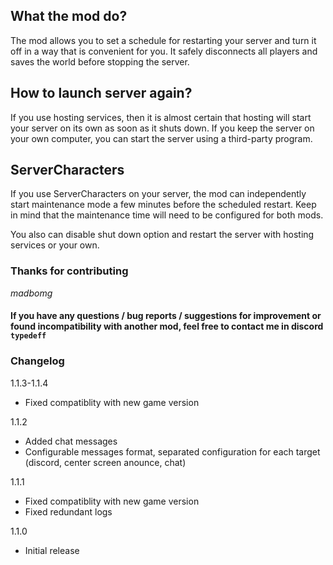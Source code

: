 ## What the mod do?
The mod allows you to set a schedule for restarting your server and turn it off in a way that is convenient for you.
It safely disconnects all players and saves the world before stopping the server.

## How to launch server again?
If you use hosting services, then it is almost certain that hosting will start your server on its own as soon as it shuts down. If you keep the server on your own computer, you can start the server using a third-party program. 

## ServerCharacters
If you use ServerCharacters on your server, the mod can independently start maintenance mode a few minutes before the scheduled restart.
Keep in mind that the maintenance time will need to be configured for both mods.

You also can disable shut down option and restart the server with hosting services or your own.

### Thanks for contributing
_madbomg_

#### If you have any questions / bug reports / suggestions for improvement or found incompatibility with another mod, feel free to contact me in discord `typedeff`


### Changelog
1.1.3-1.1.4
- Fixed compatiblity with new game version

1.1.2
- Added chat messages
- Configurable messages format, separated configuration for each target (discord, center screen anounce, chat)

1.1.1
- Fixed compatiblity with new game version
- Fixed redundant logs

1.1.0
- Initial release
